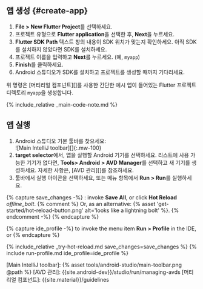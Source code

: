 <div class="tab-pane active" id="androidstudio" role="tabpanel" aria-labelledby="androidstudio-tab" markdown="1">

## 앱 생성 {#create-app}

 1. **File > New Flutter Project**를 선택하세요.
 1. 프로젝트 유형으로 **Flutter application**을 선택한 후, **Next**을 누르세요.
 1. **Flutter SDK Path** 텍스트 창의 내용이 SDK 위치가 맞는지 확인하세요.
    아직 SDK를 설치하지 않았다면 SDK를 설치하세요.
 1. 프로젝트 이름을 입력하고 **Next**를 누르세요. (예, `myapp`) 
 1. **Finish**를 클릭하세요.
 1. Android 스튜디오가 SDK를 설치하고 프로젝트를 생성할 때까지 기다리세요.

위 명령은 [머티리얼 컴포넌트][]를 사용한 간단한 예시 앱이 들어있는 Flutter 프로젝트 디렉토리 `myapp`을 생성합니다.

{% include_relative _main-code-note.md  %}

## 앱 실행

 1. Android 스튜디오 기본 툴바를 찾으세요: <br>
    ![Main IntelliJ toolbar][]{:.mw-100}
 1. **target selector**에서, 앱을 실행할 Android 기기를 선택하세요.
    리스트에 사용 가능한 기기가 없다면, 
    **Tools> Android > AVD Manager**를 선택하고 새 기기를 생성하세요.
    자세한 사항은, [AVD 관리][]를 참조하세요.
 1. 툴바에서 실행 아이콘을 선택하세요, 
    또는 메뉴 항목에서 **Run > Run**를 실행하세요.

{% capture save_changes -%}
  : invoke **Save All**, or click **Hot Reload**
  <i class="material-icons align-bottom">offline_bolt</i>.
  {% comment %} Or, as an alternative:
    {% asset 'get-started/hot-reload-button.png' alt='looks like a lightning bolt' %}.
  {% endcomment -%}
{% endcapture %}

{% capture ide_profile -%}
  to invoke the menu item **Run > Profile** in the IDE, or
{% endcapture %}

{% include_relative _try-hot-reload.md save_changes=save_changes %}
{% include run-profile.md ide_profile=ide_profile %}

[Main IntelliJ toolbar]: {% asset tools/android-studio/main-toolbar.png @path %}
[AVD 관리]: {{site.android-dev}}/studio/run/managing-avds
[머티리얼 컴포넌트]: {{site.material}}/guidelines
</div>
